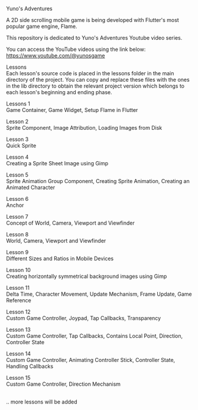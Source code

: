 Yuno's Adventures

A 2D side scrolling mobile game is being developed with Flutter's most popular game engine, Flame.

This repository is dedicated to Yuno's Adventures Youtube video series. 

You can access the YouTube videos using the link below: <br/>
https://www.youtube.com/@yunosgame

Lessons<br/>
Each lesson's source code is placed in the lessons folder in the main directory of the project. You can copy and replace these files with the ones in the lib directory to obtain the relevant project version which belongs to each lesson's beginning and ending phase.

Lessons 1 <br/>
Game Container, Game Widget, Setup Flame in Flutter

Lesson 2<br/>
Sprite Component, Image Attribution, Loading Images from Disk

Lesson 3<br/>
Quick Sprite

Lesson 4<br/>
Creating a Sprite Sheet Image using Gimp

Lesson 5<br/>
Sprite Animation Group Component, Creating Sprite Animation, Creating an Animated Character

Lesson 6<br/>
Anchor

Lesson 7<br/>
Concept of World, Camera, Viewport and Viewfinder

Lesson 8<br/>
World, Camera, Viewport and Viewfinder

Lesson 9<br/>
Different Sizes and Ratios in Mobile Devices

Lesson 10<br/>
Creating horizontally symmetrical background images using Gimp

Lesson 11<br/>
Delta Time, Character Movement, Update Mechanism, Frame Update, Game Reference

Lesson 12<br/>
Custom Game Controller, Joypad, Tap Callbacks, Transparency

Lesson 13<br/>
Custom Game Controller, Tap Callbacks, Contains Local Point, Direction, Controller State

Lesson 14<br/>
Custom Game Controller, Animating Controller Stick, Controller State, Handling Callbacks

Lesson 15<br/>
Custom Game Controller, Direction Mechanism

<br/>.. more lessons will be added
